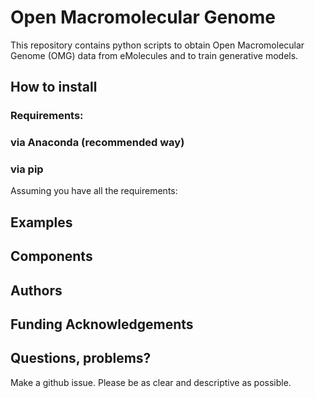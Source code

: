 # Open Macromolecular Genome

This repository contains python scripts to obtain Open Macromolecular Genome (OMG) data 
from eMolecules and to train generative models.

## How to install

### Requirements:

### via Anaconda (recommended way)

### via pip

Assuming you have all the requirements:

## Examples

## Components

## Authors

## Funding Acknowledgements

## Questions, problems?
Make a github issue. Please be as clear and descriptive as possible.





